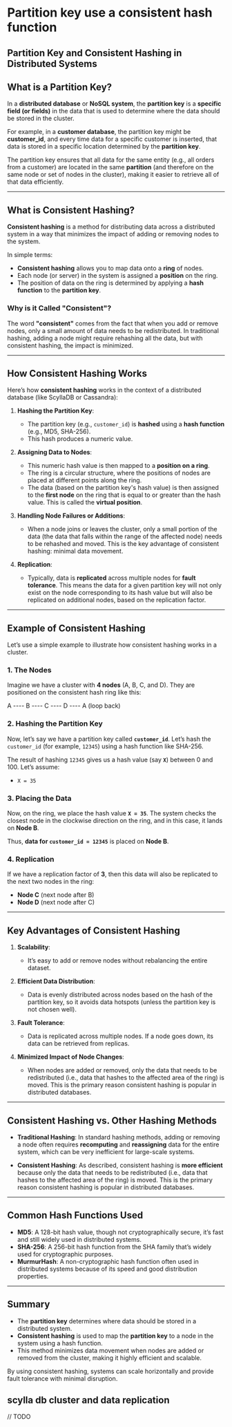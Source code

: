 # Partition key use a consistent hash function

## Partition Key and Consistent Hashing in Distributed Systems

## What is a **Partition Key**?

In a **distributed database** or **NoSQL system**, the **partition key** is a **specific field (or fields)** in the data that is used to determine where the data should be stored in the cluster.

For example, in a **customer database**, the partition key might be **customer_id**, and every time data for a specific customer is inserted, that data is stored in a specific location determined by the **partition key**.

The partition key ensures that all data for the same entity (e.g., all orders from a customer) are located in the same **partition** (and therefore on the same node or set of nodes in the cluster), making it easier to retrieve all of that data efficiently.

---

## What is **Consistent Hashing**?

**Consistent hashing** is a method for distributing data across a distributed system in a way that minimizes the impact of adding or removing nodes to the system.

In simple terms:

- **Consistent hashing** allows you to map data onto a **ring** of nodes.
- Each node (or server) in the system is assigned a **position** on the ring.
- The position of data on the ring is determined by applying a **hash function** to the **partition key**.

### Why is it Called **"Consistent"**?

The word **"consistent"** comes from the fact that when you add or remove nodes, only a small amount of data needs to be redistributed. In traditional hashing, adding a node might require rehashing all the data, but with consistent hashing, the impact is minimized.

---

## How **Consistent Hashing** Works

Here’s how **consistent hashing** works in the context of a distributed database (like ScyllaDB or Cassandra):

1. **Hashing the Partition Key**:
   - The partition key (e.g., `customer_id`) is **hashed** using a **hash function** (e.g., MD5, SHA-256).
   - This hash produces a numeric value.

2. **Assigning Data to Nodes**:
   - This numeric hash value is then mapped to a **position on a ring**.
   - The ring is a circular structure, where the positions of nodes are placed at different points along the ring.
   - The data (based on the partition key's hash value) is then assigned to the **first node** on the ring that is equal to or greater than the hash value. This is called the **virtual position**.

3. **Handling Node Failures or Additions**:
   - When a node joins or leaves the cluster, only a small portion of the data (the data that falls within the range of the affected node) needs to be rehashed and moved. This is the key advantage of consistent hashing: minimal data movement.

4. **Replication**:
   - Typically, data is **replicated** across multiple nodes for **fault tolerance**. This means the data for a given partition key will not only exist on the node corresponding to its hash value but will also be replicated on additional nodes, based on the replication factor.

---

## Example of **Consistent Hashing**

Let’s use a simple example to illustrate how consistent hashing works in a cluster.

### 1. **The Nodes**

Imagine we have a cluster with **4 nodes** (A, B, C, and D). They are positioned on the consistent hash ring like this:

A ---- B ---- C ---- D ---- A (loop back)

### 2. **Hashing the Partition Key**

Now, let’s say we have a partition key called **`customer_id`**. Let’s hash the `customer_id` (for example, `12345`) using a hash function like SHA-256.

The result of hashing `12345` gives us a hash value (say **`X`**) between 0 and 100. Let’s assume:

- `X = 35`

### 3. **Placing the Data**

Now, on the ring, we place the hash value **`X = 35`**. The system checks the closest node in the clockwise direction on the ring, and in this case, it lands on **Node B**.

Thus, **data for `customer_id = 12345`** is placed on **Node B**.

### 4. **Replication**

If we have a replication factor of **3**, then this data will also be replicated to the next two nodes in the ring:

- **Node C** (next node after B)
- **Node D** (next node after C)

---

## Key Advantages of **Consistent Hashing**

1. **Scalability**:
   - It’s easy to add or remove nodes without rebalancing the entire dataset.

2. **Efficient Data Distribution**:
   - Data is evenly distributed across nodes based on the hash of the partition key, so it avoids data hotspots (unless the partition key is not chosen well).

3. **Fault Tolerance**:
   - Data is replicated across multiple nodes. If a node goes down, its data can be retrieved from replicas.

4. **Minimized Impact of Node Changes**:
   - When nodes are added or removed, only the data that needs to be redistributed (i.e., data that hashes to the affected area of the ring) is moved. This is the primary reason consistent hashing is popular in distributed databases.

---

## Consistent Hashing vs. Other Hashing Methods

- **Traditional Hashing**: In standard hashing methods, adding or removing a node often requires **recomputing** and **reassigning** data for the entire system, which can be very inefficient for large-scale systems.
  
- **Consistent Hashing**: As described, consistent hashing is **more efficient** because only the data that needs to be redistributed (i.e., data that hashes to the affected area of the ring) is moved. This is the primary reason consistent hashing is popular in distributed databases.

---

## Common Hash Functions Used

- **MD5**: A 128-bit hash value, though not cryptographically secure, it’s fast and still widely used in distributed systems.
- **SHA-256**: A 256-bit hash function from the SHA family that’s widely used for cryptographic purposes.
- **MurmurHash**: A non-cryptographic hash function often used in distributed systems because of its speed and good distribution properties.

---

## Summary

- The **partition key** determines where data should be stored in a distributed system.
- **Consistent hashing** is used to map the **partition key** to a node in the system using a hash function.
- This method minimizes data movement when nodes are added or removed from the cluster, making it highly efficient and scalable.
  
By using consistent hashing, systems can scale horizontally and provide fault tolerance with minimal disruption.

## scylla db cluster and data replication

// TODO


